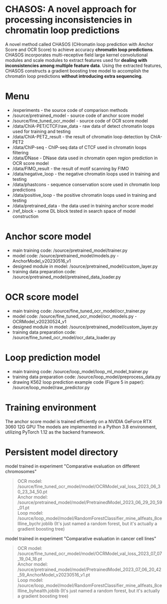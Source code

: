 CHASOS: A novel approach for processing inconsistencies in chromatin loop predictions
===
A novel method called CHASOS (CHromatin loop prediction with Anchor Score and OCR Score) to achieve accuracy **chromatin loop predictions**. CHASOS incorporates multi-receptive field large kernel convolutional modules and scale modules to extract features used for **dealing with inconsistencies among multiple feature data**. Using the extracted features, CHASOS constructs a gradient boosting tree model to accomplish the chromatin loop predictions **without introducing extra sequencing**.

# Menu
* /experiments - the source code of comparison methods
* /source/pretrained_model - source code of anchor score model
* /source/fine_tuned_ocr_model - source code of OCR score model
* /data/ChIA-PET/CTCF/raw_data - raw data of detect chromatin loops used for training and testing
* /data/ChIA-PET2_result - the result of chromatin loop detection by ChIA-PET2
* /data/ChIP-seq - ChIP-seq data of CTCF used in chromatin loops filtering
* /data/DNase - DNase data used in chromatin open region prediction in OCR score model
* /data/FIMO_result - the result of motif scanning by FIMO
* /data/negative_loop - the negative chromatin loops used in training and testing
* /data/phastcons - sequence conservation score used in chromatin loop predictions
* /data/positive_loop - the positive chromatin loops used in training and testing
* /data/pretrained_data - the data used in training anchor score model
* /ref_block - some DL block tested in search space of model construction

# Anchor score model
* main training code: /source/pretrained_model/trainer.py
* model code: /source/pretrained_model/models.py - AnchorModel_v20230516_v1
* designed module in model: /source/pretrained_model/custom_layer.py
* training data preparation code: /source/pretrained_model/pretrained_data_loader.py

# OCR score model
* main training code: /source/fine_tuned_ocr_model/ocr_trainer.py
* model code: /source/fine_tuned_ocr_model/ocr_models.py - OCRModel_v20230524_v1
* designed module in model: /source/pretrained_model/custom_layer.py
* training data preparation code: /source/fine_tuned_ocr_model/ocr_data_loader.py

# Loop prediction model
* main training code: /source/loop_model/loop_ml_model_trainer.py
* training data preparation code: /source/loop_model/preprocess_data.py
* drawing K562 loop prediction example code (Figure 5 in paper): /source/loop_model/raw_predictor.py

# Training environment
The anchor score model is trained efficiently on a NVIDIA GeForce RTX 3060 12G GPU
The models are implemented in a Python 3.8 environment, utilizing PyTorch 1.12 as the backend framework.

# Persistent model directory
model trained in experiment "Comparative evaluation on different chromosomes"
> OCR model: /source/fine_tuned_ocr_model/model/OCRModel_val_loss_2023_06_30_23_34_50.pt  
Anchor model: /source/pretrained_model/model/PretrainedModel_2023_06_29_20_59_01.pt  
Loop model: /source/loop_model/model/RandomForestClassifier_mine_allfeats_8cellline_bychr.joblib (It's just named a random forest, but it's actually a gradient boosting tree)

model trained in experiment "Comparative evaluation in cancer cell lines"
> OCR model: /source/fine_tuned_ocr_model/model/OCRModel_val_loss_2023_07_07_19_04_18.pt  
Anchor model: /source/pretrained_model/model/PretrainedModel_2023_07_06_20_42_59_AnchorModel_v20230516_v1.pt  
Loop model: /source/loop_model/model/RandomForestClassifier_mine_allfeats_8cellline_byhealth.joblib (It's just named a random forest, but it's actually a gradient boosting tree)


